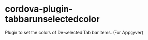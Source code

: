 # cordova-plugin-tabbarunselectedcolor
Plugin to set the colors of De-selected Tab bar items. (For Appgyver)
